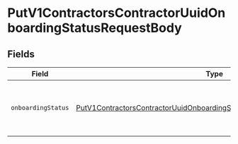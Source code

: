 # PutV1ContractorsContractorUuidOnboardingStatusRequestBody


## Fields

| Field                                                                                                                                                                             | Type                                                                                                                                                                              | Required                                                                                                                                                                          | Description                                                                                                                                                                       |
| --------------------------------------------------------------------------------------------------------------------------------------------------------------------------------- | --------------------------------------------------------------------------------------------------------------------------------------------------------------------------------- | --------------------------------------------------------------------------------------------------------------------------------------------------------------------------------- | --------------------------------------------------------------------------------------------------------------------------------------------------------------------------------- |
| `onboardingStatus`                                                                                                                                                                | [PutV1ContractorsContractorUuidOnboardingStatusRequestBodyOnboardingStatus](../../models/operations/putv1contractorscontractoruuidonboardingstatusrequestbodyonboardingstatus.md) | :heavy_minus_sign:                                                                                                                                                                | The updated onboarding status for the employee                                                                                                                                    |
